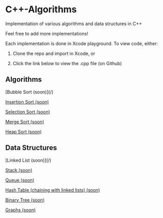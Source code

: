 # C++-Algorithms
Implementation of various algorithms and data structures in C++

Feel free to add more implementations!

Each implementation is done in Xcode playground. To view code, either:

1. Clone the repo and import in Xcode, or

2. Click the link below to view the .cpp file (on Github)

<h2>Algorithms</h2>
[Bubble Sort (soon)](/)

[Insertion Sort (soon)](/)

[Selection Sort (soon)](/)

[Merge Sort (soon)](/)

[Heap Sort (soon)](/)

<h2>Data Structures</h2>
[Linked List (soon)](/)

[Stack (soon)](/)

[Queue (soon)](/)

[Hash Table (chaining with linked lists) (soon)](/)

[Binary Tree (soon)](/)

[Graphs (soon)](/)
